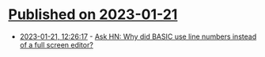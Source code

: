 # [Published on 2023-01-21](index.md)

* [2023-01-21, 12:26:17](https://news.ycombinator.com/item?id=34465956) - [Ask HN: Why did BASIC use line numbers instead of a full screen editor?](https://news.ycombinator.com/item?id=34465956)
